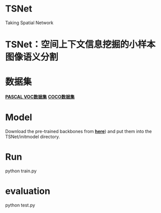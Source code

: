 # TSNet
Taking Spatial Network
# TSNet：空间上下文信息挖掘的小样本图像语义分割
# 数据集
[**PASCAL VOC数据集**](http://host.robots.ox.ac.uk/pascal/VOC/voc2012/)
[**COCO数据集**](https://cocodataset.org/#download)
# Model
Download the pre-trained backbones from [**here**](https://mailnwpueducn-my.sharepoint.com/personal/langchunbo_mail_nwpu_edu_cn/_layouts/15/onedrive.aspx?id=%2Fpersonal%2Flangchunbo%5Fmail%5Fnwpu%5Fedu%5Fcn%2FDocuments%2FFSS%2Fbackbones%2Ezip&parent=%2Fpersonal%2Flangchunbo%5Fmail%5Fnwpu%5Fedu%5Fcn%2FDocuments%2FFSS&ga=1)) and put them into the TSNet/initmodel directory.
# Run
python train.py

# evaluation
python test.py
